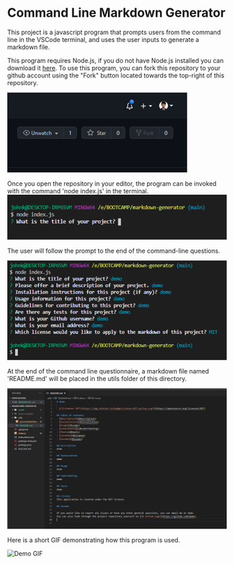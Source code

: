 # Command Line Markdown Generator

This project is a javascript program that prompts users from the command line in the VSCode terminal, and uses the user inputs to generate a markdown file.

 This program requires Node.js, if you do not have Node.js installed you can download it [here](https://nodejs.org/en/). To use this program, you can fork this repository to your github account using the "Fork" button located towards the top-right of this repository.

 ![Fork button on github](/assets/markdownfork.png)

Once you open the repository in your editor, the program can be invoked with the command 'node index.js' in the terminal. 
![Command to invoke program](/assets/markdowninvoke.png)

The user will follow the prompt to the end of the command-line questions. 

![Command line questionnaire](/assets/markdownquestions.png)

At the end of the command line questionnaire, a markdown file named 'README.md' will be placed in the utils folder of this directory. 

![Generated Markdown](/assets/markdownresult.png)

Here is a short GIF demonstrating how this program is used. 

![Demo GIF](/assets/markdowndemo.gif)